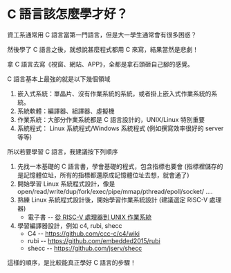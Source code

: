 # C 語言該怎麼學才好？

資工系通常用 C 語言當第一門語言，但是大一學生通常會有很多困惑？

然後學了 C 語言之後，就想說甚麼程式都用 C 來寫，結果當然是悲劇！

拿 C 語言去寫《視窗、網站、APP》，全都是拿石頭砸自己腳的感覺。

C 語言基本上最強的就是以下幾個領域

1. 嵌入式系統：單晶片、沒有作業系統的系統，或者掛上嵌入式作業系統的系統。
2. 系統軟體：編譯器、組譯器、虛擬機
3. 作業系統：大部分作業系統都是 C 語言設計的，UNIX/Linux 特別重要
4. 系統程式： Linux 系統程式/Windows 系統程式 (例如撰寫效率很好的 server 等等)

所以若要學習 C 語言，我建議按下列順序

1. 先找一本基礎的 C 語言書，學會基礎的程式，包含指標也要會 (指標裡儲存的是記憶體位址，所有的指標都還原成記憶體位址去想，就會通了)
2. 開始學習 Linux 系統程式設計，像是 open/read/write/dup/fork/exec/pipe/mmap/pthread/epoll/socket/ ....
3. 熟練 Linux 系統程式設計後，開始學習作業系統設計 (建議選定 RISC-V 處理器)
    * 電子書 -- [從 RISC-V 處理器到 UNIX 作業系統](https://github.com/riscv2os/riscv2os/wiki)
4. 學習編譯器設計，例如 c4, rubi, shecc
    * C4 -- https://github.com/ccc-c/c4/wiki
    * rubi -- https://github.com/embedded2015/rubi
    * shecc -- https://github.com/jserv/shecc

這樣的順序，是比較能真正學好 C 語言的步驟！

